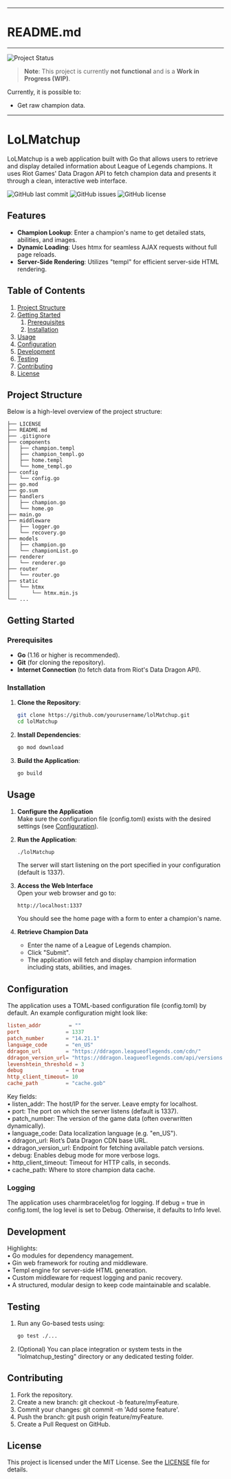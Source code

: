 --------------------------------------------------------------------------------

# README.md

--------------------------------------------------------------------------------
![Project Status](https://img.shields.io/badge/status-WIP-orange)

> **Note**: This project is currently **not functional** and is a **Work in Progress (WIP)**.

Currently, it is possible to:

- Get raw champion data.

---

# LoLMatchup

LoLMatchup is a web application built with Go that allows users to retrieve and display detailed information about League of Legends champions. It uses Riot Games' Data Dragon API to fetch champion data and presents it through a clean, interactive web interface.

![GitHub last commit](https://img.shields.io/github/last-commit/klnstprx/lolMatchup)
![GitHub issues](https://img.shields.io/github/issues/klnstprx/lolMatchup)
![GitHub license](https://img.shields.io/github/license/klnstprx/lolMatchup)

## Features

- **Champion Lookup**: Enter a champion's name to get detailed stats, abilities, and images.  
- **Dynamic Loading**: Uses htmx for seamless AJAX requests without full page reloads.  
- **Server-Side Rendering**: Utilizes "templ" for efficient server-side HTML rendering.

## Table of Contents

1. [Project Structure](#project-structure)  
2. [Getting Started](#getting-started)  
   1. [Prerequisites](#prerequisites)  
   2. [Installation](#installation)  
3. [Usage](#usage)  
4. [Configuration](#configuration)  
5. [Development](#development)  
6. [Testing](#testing)  
7. [Contributing](#contributing)  
8. [License](#license)

## Project Structure

Below is a high-level overview of the project structure:

```
├── LICENSE
├── README.md
├── .gitignore
├── components
│   ├── champion.templ
│   ├── champion_templ.go
│   ├── home.templ
│   └── home_templ.go
├── config
│   └── config.go
├── go.mod
├── go.sum
├── handlers
│   ├── champion.go
│   └── home.go
├── main.go
├── middleware
│   ├── logger.go
│   └── recovery.go
├── models
│   ├── champion.go
│   └── championList.go
├── renderer
│   └── renderer.go
├── router
│   └── router.go
├── static
│   └── htmx
│       └── htmx.min.js
└── ...
```

## Getting Started

### Prerequisites

- **Go** (1.16 or higher is recommended).  
- **Git** (for cloning the repository).  
- **Internet Connection** (to fetch data from Riot's Data Dragon API).

### Installation

1. **Clone the Repository**:

   ```bash
   git clone https://github.com/yourusername/lolMatchup.git
   cd lolMatchup
   ```

2. **Install Dependencies**:

   ```bash
   go mod download
   ```

3. **Build the Application**:

   ```bash
   go build
   ```

## Usage

1. **Configure the Application**  
   Make sure the configuration file (config.toml) exists with the desired settings (see [Configuration](#configuration)).

2. **Run the Application**:

   ```bash
   ./lolMatchup
   ```

   The server will start listening on the port specified in your configuration (default is 1337).

3. **Access the Web Interface**  
   Open your web browser and go to:

   ```
   http://localhost:1337
   ```

   You should see the home page with a form to enter a champion's name.

4. **Retrieve Champion Data**  
   - Enter the name of a League of Legends champion.  
   - Click "Submit".  
   - The application will fetch and display champion information including stats, abilities, and images.

## Configuration

The application uses a TOML-based configuration file (config.toml) by default. An example configuration might look like:

```toml
listen_addr         = ""
port               = 1337
patch_number       = "14.21.1"
language_code      = "en_US"
ddragon_url        = "https://ddragon.leagueoflegends.com/cdn/"
ddragon_version_url= "https://ddragon.leagueoflegends.com/api/versions.json"
levenshtein_threshold = 3
debug              = true
http_client_timeout= 10
cache_path         = "cache.gob"
```

Key fields:  
• listen_addr: The host/IP for the server. Leave empty for localhost.  
• port: The port on which the server listens (default is 1337).  
• patch_number: The version of the game data (often overwritten dynamically).  
• language_code: Data localization language (e.g. "en_US").  
• ddragon_url: Riot’s Data Dragon CDN base URL.  
• ddragon_version_url: Endpoint for fetching available patch versions.  
• debug: Enables debug mode for more verbose logs.  
• http_client_timeout: Timeout for HTTP calls, in seconds.  
• cache_path: Where to store champion data cache.

### Logging

The application uses charmbracelet/log for logging. If debug = true in config.toml, the log level is set to Debug. Otherwise, it defaults to Info level.

## Development

Highlights:  
• Go modules for dependency management.  
• Gin web framework for routing and middleware.  
• Templ engine for server-side HTML generation.  
• Custom middleware for request logging and panic recovery.  
• A structured, modular design to keep code maintainable and scalable.

## Testing

1. Run any Go-based tests using:  

   ```bash
   go test ./...
   ```  

2. (Optional) You can place integration or system tests in the "lolmatchup_testing" directory or any dedicated testing folder.

## Contributing

1. Fork the repository.  
2. Create a new branch: git checkout -b feature/myFeature.  
3. Commit your changes: git commit -m 'Add some feature'.  
4. Push the branch: git push origin feature/myFeature.  
5. Create a Pull Request on GitHub.

## License

This project is licensed under the MIT License. See the [LICENSE](LICENSE) file for details.
